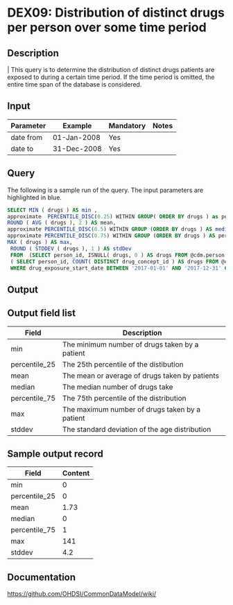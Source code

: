 <!---
Group:drug exposure
Name:DEX09 Distribution of distinct drugs per person over some time period
Author:Patrick Ryan
CDM Version: 5.0
-->

# DEX09: Distribution of distinct drugs per person over some time period

## Description
| This query is to determine the distribution of distinct drugs patients are exposed to during a certain time period. If the time period is omitted, the entire time span of the database is considered.

## Input

|  Parameter |  Example |  Mandatory |  Notes |
| --- | --- | --- | --- |
| date from | 01-Jan-2008 | Yes |   |
| date to | 31-Dec-2008 | Yes |   |

## Query
The following is a sample run of the query. The input parameters are highlighted in  blue.  

```sql
SELECT MIN ( drugs ) AS min ,
approximate  PERCENTILE_DISC(0.25) WITHIN GROUP( ORDER BY drugs ) as percentile_25,
ROUND ( AVG ( drugs ), 2 ) AS mean,
approximate PERCENTILE_DISC(0.5) WITHIN GROUP (ORDER BY drugs ) AS median ,
approximate PERCENTILE_DISC(0.75) WITHIN GROUP (ORDER BY drugs ) AS percential_75,
MAX ( drugs ) AS max,
 ROUND ( STDDEV ( drugs ), 1 ) AS stdDev
 FROM  (SELECT person_id, ISNULL( drugs, 0 ) AS drugs FROM @cdm.person  JOIN
 ( SELECT person_id, COUNT( DISTINCT drug_concept_id ) AS drugs FROM @cdm.drug_exposure 
 WHERE drug_exposure_start_date BETWEEN '2017-01-01' AND '2017-12-31' GROUP BY person_id ) USING( person_id ) );
```

## Output


## Output field list

| Field |  Description |
| --- | --- |
| min | The minimum number of drugs taken by a patient |
| percentile_25 | The 25th percentile of the distibution |
| mean | The mean or average of drugs taken by patients |
| median | The median number of drugs take |
| percentile_75 | The 75th percentile of the distribution |
| max | The maximum number of drugs taken by a patient |
| stddev | The standard deviation of the age distribution |


## Sample output record

| Field |  Content |
| --- | --- |
| min | 0 |
| percentile_25 | 0 |
| mean | 1.73 |
| median | 0 |
| percentile_75 | 1 |
| max | 141 |
| stddev | 4.2 |

## Documentation
https://github.com/OHDSI/CommonDataModel/wiki/
